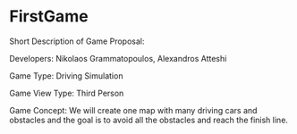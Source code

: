 # FirstGame
Short Description of Game Proposal:

Developers: Nikolaos Grammatopoulos, Alexandros Atteshi

Game Type: Driving Simulation

Game View Type: Third Person

Game Concept: We will create one map with many driving cars and obstacles and the goal is to avoid all the obstacles and reach the finish line. 
